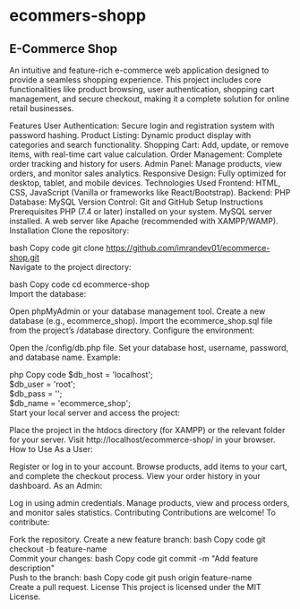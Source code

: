 # ecommers-shopp
## E-Commerce Shop
An intuitive and feature-rich e-commerce web application designed to provide a seamless shopping experience. This project includes core functionalities like product browsing, user authentication, shopping cart management, and secure checkout, making it a complete solution for online retail businesses.

Features
User Authentication: Secure login and registration system with password hashing.
Product Listing: Dynamic product display with categories and search functionality.
Shopping Cart: Add, update, or remove items, with real-time cart value calculation.
Order Management: Complete order tracking and history for users.
Admin Panel: Manage products, view orders, and monitor sales analytics.
Responsive Design: Fully optimized for desktop, tablet, and mobile devices.
Technologies Used
Frontend: HTML, CSS, JavaScript (Vanilla or frameworks like React/Bootstrap).
Backend: PHP
Database: MySQL
Version Control: Git and GitHub
Setup Instructions
Prerequisites
PHP (7.4 or later) installed on your system.
MySQL server installed.
A web server like Apache (recommended with XAMPP/WAMP).
Installation
Clone the repository:

bash
Copy code
git clone https://github.com/imrandev01/ecommerce-shop.git  
Navigate to the project directory:

bash
Copy code
cd ecommerce-shop  
Import the database:

Open phpMyAdmin or your database management tool.
Create a new database (e.g., ecommerce_shop).
Import the ecommerce_shop.sql file from the project’s /database directory.
Configure the environment:

Open the /config/db.php file.
Set your database host, username, password, and database name.
Example:

php
Copy code
$db_host = 'localhost';  
$db_user = 'root';  
$db_pass = '';  
$db_name = 'ecommerce_shop';  
Start your local server and access the project:

Place the project in the htdocs directory (for XAMPP) or the relevant folder for your server.
Visit http://localhost/ecommerce-shop/ in your browser.
How to Use
As a User:

Register or log in to your account.
Browse products, add items to your cart, and complete the checkout process.
View your order history in your dashboard.
As an Admin:

Log in using admin credentials.
Manage products, view and process orders, and monitor sales statistics.
Contributing
Contributions are welcome! To contribute:

Fork the repository.
Create a new feature branch:
bash
Copy code
git checkout -b feature-name  
Commit your changes:
bash
Copy code
git commit -m "Add feature description"  
Push to the branch:
bash
Copy code
git push origin feature-name  
Create a pull request.
License
This project is licensed under the MIT License.
